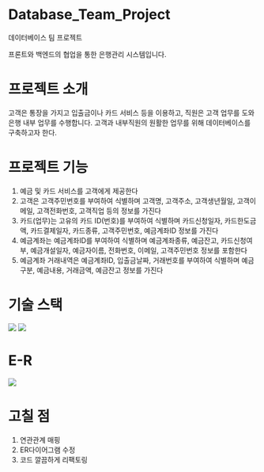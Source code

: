 # Database_Team_Project
데이터베이스 팀 프로젝트 

프론트와 백엔드의 협업을 통한 은행관리 시스템입니다.


# 프로젝트 소개
고객은 통장을 가지고 입출금이나 카드 서비스 등을 이용하고, 직원은 고객 업무를 도와 은행 내부 업무를 수행합니다.
고객과 내부직원의 원활한 업무를 위해 데이터베이스를 구축하고자 한다.

# 프로젝트 기능
1. 예금 및 카드 서비스를 고객에게 제공한다
2. 고객은 고객주민번호를 부여하여 식별하며 고객명, 고객주소, 고객생년월일, 고객이메일, 고객전화번호,
고객직업 등의 정보를 가진다
3. 카드(업무)는 고유의 카드 ID(번호)를 부여하여 식별하며 카드신청일자, 카드한도금액, 카드결제일자,
카드종류, 고객주민번호, 예금계좌ID 정보를 가진다
4. 예금계좌는 예금계좌ID를 부여하여 식별하며 예금계좌종류, 예금잔고, 카드신청여부, 예금개설일자,
예금자이름, 전화번호, 이메일, 고객주민번호 정보를 포함한다
5. 예금계좌 거래내역은 예금계좌ID, 입출금날짜, 거래번호를 부여하여 식별하며 예금구분, 예금내용,
거래금액, 예금잔고 정보를 가진다

# 기술 스택
<img src="https://img.shields.io/badge/Spring-6DB33F?style=for-the-badge&logo=Spring&logoColor=white">
<img src="https://img.shields.io/badge/MariaDB-003545?style=for-the-badge&logo=Spring&logoColor=white">

# E-R
<img src="https://user-images.githubusercontent.com/77337977/208402976-91e0d12a-7712-468f-b2b5-712956140f5d.png">


# 고칠 점
1. 연관관계 매핑
2. ER다이어그램 수정
3. 코드 깔끔하게 리팩토링
